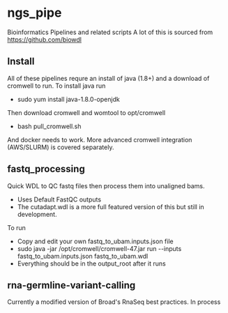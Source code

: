 # ngs_pipe
Bioinformatics Pipelines and related scripts 
A lot of this is sourced from https://github.com/biowdl

## Install
All of these pipelines requre an install of java (1.8+) and a download of cromwell to run.
To install java run 
 * sudo yum install java-1.8.0-openjdk

Then download cromwell and womtool to opt/cromwell
 * bash pull_cromwell.sh

And docker needs to work. More advanced cromwell integration (AWS/SLURM) is covered separately.

## fastq_processing
Quick WDL to QC fastq files then process them into unaligned bams. 
* Uses Default FastQC outputs
* The cutadapt.wdl is a more full featured version of this but still in development.
  
To run
* Copy and edit your own fastq_to_ubam.inputs.json file
* sudo java -jar /opt/cromwell/cromwell-47.jar run --inputs fastq_to_ubam.inputs.json fastq_to_ubam.wdl
* Everything should be in the output_root after it runs

## rna-germline-variant-calling
Currently a modified version of Broad's RnaSeq best practices. In process


